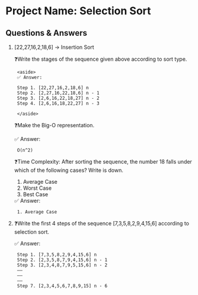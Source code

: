 # Project Name: Selection Sort
## Questions & Answers

1. [22,27,16,2,18,6] → Insertion Sort

    ❓Write the stages of the sequence given above according to sort type.
        
        <aside>
        ✅ Answer:
        
        Step 1. [22,27,16,2,18,6] n
        Step 2. [2,27,16,22,18,6] n - 1
        Step 3. [2,6,16,22,18,27] n - 2
        Step 4. [2,6,16,18,22,27] n - 3
        
        </aside>
        
    
    ❓Make the Big-O representation.
    
    <aside>
        ✅ Answer:

        O(n^2)
    
    </aside>
    
    ❓Time Complexity: After sorting the sequence, the number 18 falls under which of the following cases? Write is down.
    
    1. Average Case
    2. Worst Case
    3. Best Case
    
    <aside>
        ✅ Answer:
    
        1. Average Case
    
    </aside>
    
2. ❓Write the first 4 steps of the sequence [7,3,5,8,2,9,4,15,6] according to selection sort.

    
    <aside>
        ✅ Answer:
    
        Step 1. [7,3,5,8,2,9,4,15,6] n
        Step 2. [2,3,5,8,7,9,4,15,6] n - 1
        Step 3. [2,3,4,8,7,9,5,15,6] n - 2
        ——
        ——
        ——
        Step 7. [2,3,4,5,6,7,8,9,15] n - 6
    
    </aside>
